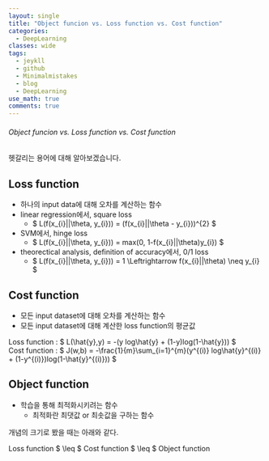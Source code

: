 ```yaml
---
layout: single
title: "Object funcion vs. Loss function vs. Cost function"
categories:
  - DeepLearning
classes: wide
tags:
  - jeykll
  - github
  - Minimalmistakes
  - blog
  - DeepLearning
use_math: true
comments: true
---
```


###### Object funcion vs. Loss function vs. Cost function  

헷갈리는 용어에 대해 알아보겠습니다.  

## Loss function  
  - 하나의 input data에 대해 오차를 계산하는 함수  
  - linear regression에서, square loss  
    + $ L(f(x_{i}||\theta, y_{i})) = (f(x_{i}||\theta - y_{i}))^{2} $  
  - SVM에서, hinge loss  
    + $ L(f(x_{i}||\theta, y_{i})) = max(0, 1-f(x_{i}||\theta)y_{i}) $  
  - theorectical analysis, definition of accuracy에서, 0/1 loss  
    + $ L(f(x_{i}||\theta, y_{i})) = 1 \Leftrightarrow f(x_{i}||\theta) \neq y_{i} $  


## Cost function  
  - 모든 input dataset에 대해 오차를 계산하는 함수  
  - 모든 input dataset에 대해 계산한 loss function의 평균값  

Loss function : $ L(\hat{y},y) = -(y log\hat{y} + (1-y)log(1-\hat{y})) $  
Cost function : $ J(w,b) = -\frac{1}{m}\sum_{i=1}^{m}(y^{(i)} log\hat{y}^{(i)} + (1-y^{(i)})log(1-\hat{y}^{(i)})) $  

## Object function  
- 학습을 통해 최적화시키려는 함수  
  + 최적화란 최댓값 or 최솟값을 구하는 함수  



개념의 크기로 봤을 때는 아래와 같다.  

Loss function $ \leq $ Cost function $ \leq $ Object function  
